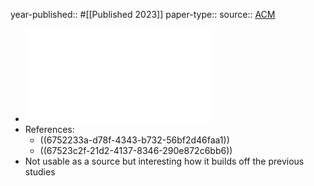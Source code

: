 year-published:: #[[Published 2023]] 
paper-type:: 
source:: [ACM](https://dl.acm.org/doi/10.1145/3618257.3624829)

- ![BehavIoT: Measuring Smart Home IoT Behavior Using Network-Inferred Behavior Models](../assets/BehavIoT_Measuring_Smart_Home_IoT_Behavior_Using_Network-Inferred_Behavior_Models_1733443556835_0.pdf)
- References:
	- ((6752233a-d78f-4343-b732-56bf2d46faa1))
	- ((67523c2f-21d2-4137-8346-290e872c6bb6))
- Not usable as a source but interesting how it builds off the previous studies